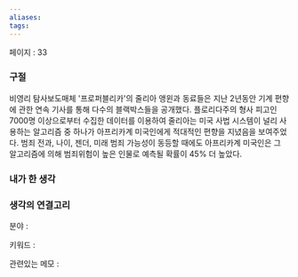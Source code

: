 ```yaml
---
aliases: 
tags:
---
```

페이지 : 33

### 구절
비영리 탐사보도매체 '프로퍼블리카'의 줄리아 앵윈과 동료들은 지난 2년동안 기계 편향에 관한 연속 기사를 통해 다수의 블랙박스들을 공개했다. 플로리다주의 형사 피고인 7000명 이상으로부터 수집한 데이터를 이용하여 줄리아는 미국 사법 시스템이 널리 사용하는 알고리즘 중 하나가 아프리카계 미국인에게 적대적인 편향을 지녔음을 보여주었다. 범죄 전과, 나이, 젠더, 미래 범죄 가능성이 동등할 때에도 아프리카계 미국인은 그 알고리즘에 의해 범죄위험이 높은 인물로 예측될 확률이 45% 더 높았다.


### 내가 한 생각


### 생각의 연결고리
분야 : 

키워드 : 

관련있는 메모 : 
